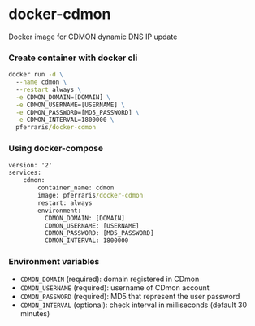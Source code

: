 # docker-cdmon
Docker image for CDMON dynamic DNS IP update

### Create container with docker cli
``` cmd
docker run -d \
  --name cdmon \
  --restart always \
  -e CDMON_DOMAIN=[DOMAIN] \
  -e CDMON_USERNAME=[USERNAME] \
  -e CDMON_PASSWORD=[MD5_PASSWORD] \
  -e CDMON_INTERVAL=1800000 \
  pferraris/docker-cdmon
```

### Using docker-compose
``` cmd
version: '2'
services:
    cdmon:
        container_name: cdmon
        image: pferraris/docker-cdmon
        restart: always
        environment:
          CDMON_DOMAIN: [DOMAIN]
          CDMON_USERNAME: [USERNAME]
          CDMON_PASSWORD: [MD5_PASSWORD]
          CDMON_INTERVAL: 1800000
```

### Environment variables
- `CDMON_DOMAIN` (required): domain registered in CDmon
- `CDMON_USERNAME` (required): username of CDmon account
- `CDMON_PASSWORD` (required): MD5 that represent the user password
- `CDMON_INTERVAL` (optional): check interval in milliseconds (default 30 minutes)
